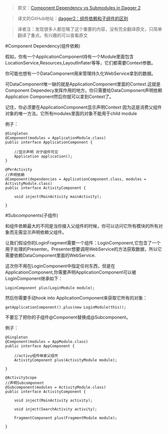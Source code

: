 >原文：[Component Dependency vs Submodules in Dagger 2](http://jellybeanssir.blogspot.my/2015/05/component-dependency-vs-submodules-in.html)

>译文的GitHub地址：[dagger2：组件依赖和子组件的区别](https://github.com/thinkSky1206/android-blog/blob/master/dagger2%EF%BC%9A%E7%BB%84%E4%BB%B6%E4%BE%9D%E8%B5%96%E5%92%8C%E5%AD%90%E7%BB%84%E4%BB%B6%E7%9A%84%E5%8C%BA%E5%88%AB.md)

>译者注：发现很多人都忽略了这个重要的内容，没有完全翻译原文，只简单翻译了重点。有兴趣的可以查看原文

#Component Dependency(组件依赖)

假如，你有一个ApplicationComponent持有一个Module里面包含LocationService,Resources,LayoutInflater等等，它们都需要Context参数。

你可能也想有一个DataComponent用来管理持久化WebService拿到的数据。

可DataComponent唯一缺的就是ApplicationComponent里面的Context.这就是Component Dependecy发挥作用的地方。你只需要给DataComponent声明依赖Application Component然后你就可以拿到Context了。

记住，你必须要在ApplicationComponent显示声明Context 因为这是消费父组件对象的唯一方法。它所有modules里面的对象不能用于child module

例子：

	@Singleton
	@Component(modules = ApplicationModule.class)
	public interface ApplicationComponent {
	
		//显示声明 对子组件可见
	    Application application();
	}

	@PerActivity
	//声明依赖
	@Component(dependencies = ApplicationComponent.class, modules = ActivityModule.class)
	public interface ActivityComponent {
	
	    void inject(MainActivity mainActivity);
	
	}

#Subcomponents(子组件)

和组件依赖最大的不同是当你接入父组件的时候，你可以访问它所有模块的所有对象而无需显示声明依赖父组件。

让我们假设你的LoginFragment需要一个组件：LoginComponent,它包含了一个用于处理的Presenter。Presenter想要调用WebService的方法获取数据，所以它需要依赖DataComponent里面的WebService.

这次你不用在LoginComponent中指定任何东西，但是在ApplicationComponent,你需要声明ApplicationComponent可以被LoginComponent继承如下：

	LoginComponent plus(LoginModule module);

然后你需要手动hook into ApplicationComponent来获取它所有的对象：

	getApplicationComponent().plus(new LoginModule(this));

不要忘了把你的子组件@Component替换成@Subcomponent。

例子：

	@Singleton
	@Component(modules = AppModule.class)
	public interface AppComponent {
	
		//activy组件继承父组件
	    ActivityComponent plus(ActivityModule module);
	
	}

	@ActivityScope
	//声明Subcomponent
	@Subcomponent(modules = ActivityModule.class)
	public interface ActivityComponent {
	
	    void inject(MainActivity activity);
	
	    void inject(SearchActivity activity);

	    FragmentComponent plus(FragmentModule module);
	
	}
